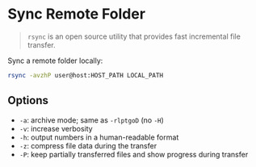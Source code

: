 # Sync Remote Folder

> `rsync` is an open source utility that provides fast incremental file transfer.

Sync a remote folder locally:

```bash
rsync -avzhP user@host:HOST_PATH LOCAL_PATH
```

## Options

* `-a`: archive mode; same as `-rlptgoD` (no `-H`)
* `-v`: increase verbosity
* `-h`: output numbers in a human-readable format
* `-z`: compress file data during the transfer
* `-P`: keep partially transferred files and show progress during transfer
